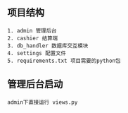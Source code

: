 ## 项目结构
    1. admin 管理后台
    2. cashier 结算端
    3. db_handler 数据库交互模块
    4. settings 配置文件
    5. requirements.txt 项目需要的python包
## 管理后台启动
    admin下直接运行 views.py
